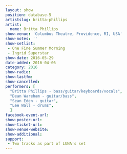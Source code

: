 ```yaml
---
layout: show
position: database-5
artistslug: britta-phillips
artist:
  name: Britta Phillips
show-venue: 'Columbus Theatre, Providence, RI, USA'
show-notes: ''
show-setlist: 
 - One Fine Summer Morning
 - Ingrid Superstar
show-date: 2016-05-29
date-added: 2016-04-06
category: 2016
show-radio: 
show-lastfm: 
show-cancelled: 
performers: [
  "Britta Phillips - bass/guitar/keyboards/vocals",
  "Dean Wareham - guitar/bass",
  "Sean Eden - guitar",
  "Lee Wall - drums",
  ]
facebook-event-url: 
show-poster-url: 
show-ticket-url: 
show-venue-website: 
show-additional: 
support:
 - Two tracks as part of LUNA's set
---
```

